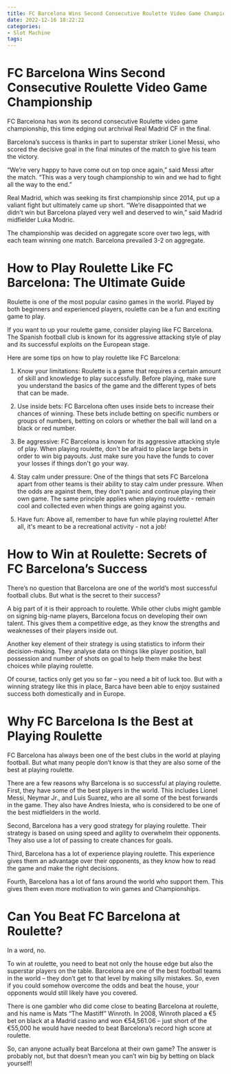 ```yaml
---
title: FC Barcelona Wins Second Consecutive Roulette Video Game Championship
date: 2022-12-16 18:22:22
categories:
- Slot Machine
tags:
---
```



#  FC Barcelona Wins Second Consecutive Roulette Video Game Championship

FC Barcelona has won its second consecutive Roulette video game championship, this time edging out archrival Real Madrid CF in the final.

Barcelona’s success is thanks in part to superstar striker Lionel Messi, who scored the decisive goal in the final minutes of the match to give his team the victory.

“We’re very happy to have come out on top once again,” said Messi after the match. “This was a very tough championship to win and we had to fight all the way to the end.”

Real Madrid, which was seeking its first championship since 2014, put up a valiant fight but ultimately came up short. “We’re disappointed that we didn’t win but Barcelona played very well and deserved to win,” said Madrid midfielder Luka Modric.

The championship was decided on aggregate score over two legs, with each team winning one match. Barcelona prevailed 3-2 on aggregate.

#  How to Play Roulette Like FC Barcelona: The Ultimate Guide

Roulette is one of the most popular casino games in the world. Played by both beginners and experienced players, roulette can be a fun and exciting game to play.

If you want to up your roulette game, consider playing like FC Barcelona. The Spanish football club is known for its aggressive attacking style of play and its successful exploits on the European stage.

Here are some tips on how to play roulette like FC Barcelona:

1. Know your limitations: Roulette is a game that requires a certain amount of skill and knowledge to play successfully. Before playing, make sure you understand the basics of the game and the different types of bets that can be made.

2. Use inside bets: FC Barcelona often uses inside bets to increase their chances of winning. These bets include betting on specific numbers or groups of numbers, betting on colors or whether the ball will land on a black or red number.

3. Be aggressive: FC Barcelona is known for its aggressive attacking style of play. When playing roulette, don't be afraid to place large bets in order to win big payouts. Just make sure you have the funds to cover your losses if things don't go your way.

4. Stay calm under pressure: One of the things that sets FC Barcelona apart from other teams is their ability to stay calm under pressure. When the odds are against them, they don't panic and continue playing their own game. The same principle applies when playing roulette - remain cool and collected even when things are going against you.

5. Have fun: Above all, remember to have fun while playing roulette! After all, it's meant to be a recreational activity - not a job!

#  How to Win at Roulette: Secrets of FC Barcelona’s Success

There’s no question that Barcelona are one of the world’s most successful football clubs. But what is the secret to their success?

A big part of it is their approach to roulette. While other clubs might gamble on signing big-name players, Barcelona focus on developing their own talent. This gives them a competitive edge, as they know the strengths and weaknesses of their players inside out.

Another key element of their strategy is using statistics to inform their decision-making. They analyse data on things like player position, ball possession and number of shots on goal to help them make the best choices while playing roulette.

Of course, tactics only get you so far – you need a bit of luck too. But with a winning strategy like this in place, Barca have been able to enjoy sustained success both domestically and in Europe.

#  Why FC Barcelona Is the Best at Playing Roulette

FC Barcelona has always been one of the best clubs in the world at playing football. But what many people don’t know is that they are also some of the best at playing roulette.

There are a few reasons why Barcelona is so successful at playing roulette. First, they have some of the best players in the world. This includes Lionel Messi, Neymar Jr., and Luis Suarez, who are all some of the best forwards in the game. They also have Andres Iniesta, who is considered to be one of the best midfielders in the world.

Second, Barcelona has a very good strategy for playing roulette. Their strategy is based on using speed and agility to overwhelm their opponents. They also use a lot of passing to create chances for goals.

Third, Barcelona has a lot of experience playing roulette. This experience gives them an advantage over their opponents, as they know how to read the game and make the right decisions.

Fourth, Barcelona has a lot of fans around the world who support them. This gives them even more motivation to win games and Championships.

#  Can You Beat FC Barcelona at Roulette?

In a word, no.

To win at roulette, you need to beat not only the house edge but also the superstar players on the table. Barcelona are one of the best football teams in the world – they don’t get to that level by making silly mistakes. So, even if you could somehow overcome the odds and beat the house, your opponents would still likely have you covered.

There is one gambler who did come close to beating Barcelona at roulette, and his name is Mats “The Mastiff” Winroth. In 2008, Winroth placed a €5 bet on black at a Madrid casino and won €54,561.06 – just short of the €55,000 he would have needed to beat Barcelona’s record high score at roulette.

So, can anyone actually beat Barcelona at their own game? The answer is probably not, but that doesn’t mean you can’t win big by betting on black yourself!